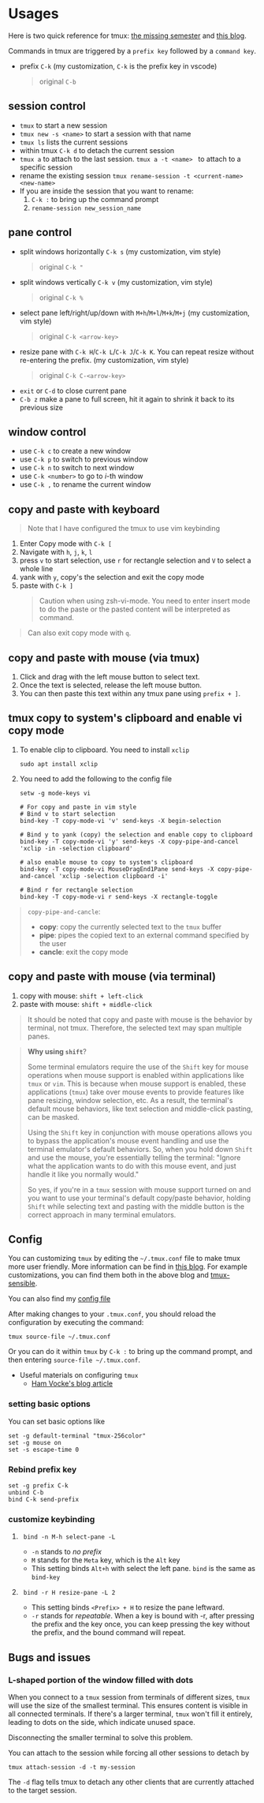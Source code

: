 # Usages
Here is two quick reference for tmux: [the missing semester](https://missing.csail.mit.edu/2020/command-line/#Terminal%20Multiplexers) and [this blog](https://www.hamvocke.com/blog/a-quick-and-easy-guide-to-tmux/).

Commands in tmux are triggered by a `prefix key` followed by a `command key`.
- prefix `C-k` (my customization, `C-k` is the prefix key in vscode)
  > original `C-b`

## session control
- `tmux` to start a new session
- `tmux new -s <name>` to start a session with that name
- `tmux ls` lists the current sessions
- within tmux `C-k d`  to detach the current session
- `tmux a` to attach to the last session. `tmux a -t <name> ` to attach to a specific session
- rename the existing session `tmux rename-session -t <current-name> <new-name>`
- If you are inside the session that you want to rename:
  1. `C-k :` to bring up the command prompt
  2. `rename-session new_session_name`

## pane control
- split windows horizontally `C-k s` (my customization, vim style)
  > original `C-k "`
- split windows vertically `C-k v` (my customization, vim style)
  > original `C-k %`
- select pane left/right/up/down with `M+h`/`M+l`/`M+k`/`M+j` (my customization, vim style)
  > original `C-k <arrow-key>`
- resize pane with `C-k H`/`C-k L`/`C-k J`/`C-k K`. You can repeat resize without re-entering the prefix. (my customization, vim style)
  > original `C-k C-<arrow-key>`
- `exit` or `C-d` to close current pane
- `C-b z` make a pane to full screen, hit it again to shrink it back to its previous size

## window control
- use `C-k c` to create a new window
- use `C-k p` to switch to previous window
- use `C-k n` to switch to next window
- use `C-k <number>` to go to *i*-th window
- use `C-k ,` to rename the current window

## copy and paste with keyboard
> Note that I have configured the tmux to use vim keybinding 
1. Enter Copy mode with `C-k [`
2. Navigate with `h`, `j`, `k`, `l`
3. press `v` to start selection, use `r` for rectangle selection and `V` to select a whole line
4. yank with `y`, copy's the selection and exit the copy mode
5. paste with `C-k ]`
    > Caution when using zsh-vi-mode. You need to enter insert mode to do the paste or the pasted content will be interpreted as command.
> Can also exit copy mode with `q`.

## copy and paste with mouse (via tmux)
1. Click and drag with the left mouse button to select text.
2. Once the text is selected, release the left mouse button.
3. You can then paste this text within any tmux pane using `prefix + ]`. 

## tmux copy to system's clipboard and enable vi copy mode
1. To enable clip to clipboard. You need to install `xclip`
    ```
    sudo apt install xclip
    ```
2. You need to add the following to the config file
    ```shell
    setw -g mode-keys vi

    # For copy and paste in vim style
    # Bind v to start selection
    bind-key -T copy-mode-vi 'v' send-keys -X begin-selection

    # Bind y to yank (copy) the selection and enable copy to clipboard
    bind-key -T copy-mode-vi 'y' send-keys -X copy-pipe-and-cancel 'xclip -in -selection clipboard'

    # also enable mouse to copy to system's clipboard
    bind-key -T copy-mode-vi MouseDragEnd1Pane send-keys -X copy-pipe-and-cancel 'xclip -selection clipboard -i'

    # Bind r for rectangle selection
    bind-key -T copy-mode-vi r send-keys -X rectangle-toggle
    ```
> `copy-pipe-and-cancle`:
> - **copy**: copy the currently selected text to the `tmux` buffer
> - **pipe**: pipes the copied text to an external command specified by the user
> - **cancle**: exit the copy mode

## copy and paste with mouse (via terminal)
1. copy with mouse: `shift + left-click`
2. paste with mouse: `shift + middle-click`
> It should be noted that copy and paste with mouse is the behavior by terminal, not tmux. Therefore, the selected text may span multiple panes.

> **Why using `shift`**?
>
>Some terminal emulators require the use of the `Shift` key for mouse operations when mouse support is enabled within applications like `tmux` or `vim`. This is because when mouse support is enabled, these applications (`tmux`) take over mouse events to provide features like pane resizing, window selection, etc. As a result, the terminal's default mouse behaviors, like text selection and middle-click pasting, can be masked.
>
>Using the `Shift` key in conjunction with mouse operations allows you to bypass the application's mouse event handling and use the terminal emulator's default behaviors. So, when you hold down `Shift` and use the mouse, you're essentially telling the terminal: "Ignore what the application wants to do with this mouse event, and just handle it like you normally would."
>
>So yes, if you're in a `tmux` session with mouse support turned on and you want to use your terminal's default copy/paste behavior, holding `Shift` while selecting text and pasting with the middle button is the correct approach in many terminal emulators.


## Config
You can customizing `tmux` by editing the `~/.tmux.conf` file to make tmux more user friendly. More information can be find in [this blog](https://www.hamvocke.com/blog/a-guide-to-customizing-your-tmux-conf/). For example customizations, you can find them both in the above blog and [tmux-sensible](https://github.com/tmux-plugins/tmux-sensible).

You can also find my [config file](https://github.com/CWEzio/profile-and-config/tree/main/tmux)

After making changes to your `.tmux.conf`, you should reload the configuration by executing the command:
```
tmux source-file ~/.tmux.conf
```
Or you can do it within `tmux` by `C-k :` to bring up the command prompt, and then entering `source-file ~/.tmux.conf`.

- Useful materials on configuring `tmux`
  - [Ham Vocke's blog article](https://hamvocke.com/blog/a-guide-to-customizing-your-tmux-conf/)

### setting basic options
You can set basic options like
```
set -g default-terminal "tmux-256color"
set -g mouse on
set -s escape-time 0
```

### Rebind prefix key
```
set -g prefix C-k
unbind C-b
bind C-k send-prefix
```

### customize keybinding
1. ```
    bind -n M-h select-pane -L
    ```
    - `-n` stands to *no prefix*
    - `M` stands for the `Meta` key, which is the `Alt` key
    - This setting binds `Alt+h` with select the left pane. `bind` is the same as `bind-key`
2. ```
    bind -r H resize-pane -L 2
    ```
    - This setting binds `<Prefix> + H` to resize the pane leftward.
    - `-r` stands for *repeatable*. When a key is bound with -r, after pressing the prefix and the key once, you can keep pressing the key without the prefix, and the bound command will repeat. 

## Bugs and issues

### L-shaped portion of the window filled with dots
When you connect to a `tmux` session from terminals of different sizes, `tmux` will use the size of the smallest terminal. This ensures content is visible in all connected terminals. If there's a larger terminal, `tmux` won't fill it entirely, leading to dots on the side, which indicate unused space. 

Disconnecting the smaller terminal to solve this problem.

You can attach to the session while forcing all other sessions to detach by
```
tmux attach-session -d -t my-session
```
The `-d` flag tells tmux to detach any other clients that are currently attached to the target session.
